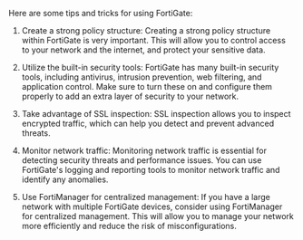 Here are some tips and tricks for using FortiGate:

1. Create a strong policy structure: Creating a strong policy structure within FortiGate is very important. This will allow you to control access to your network and the internet, and protect your sensitive data.

2. Utilize the built-in security tools: FortiGate has many built-in security tools, including antivirus, intrusion prevention, web filtering, and application control. Make sure to turn these on and configure them properly to add an extra layer of security to your network.

3. Take advantage of SSL inspection: SSL inspection allows you to inspect encrypted traffic, which can help you detect and prevent advanced threats.

4. Monitor network traffic: Monitoring network traffic is essential for detecting security threats and performance issues. You can use FortiGate's logging and reporting tools to monitor network traffic and identify any anomalies.

5. Use FortiManager for centralized management: If you have a large network with multiple FortiGate devices, consider using FortiManager for centralized management. This will allow you to manage your network more efficiently and reduce the risk of misconfigurations.
